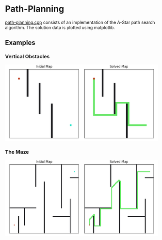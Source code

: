 # Path-Planning

[path-planning.cpp](https://github.com/samerwh/Path-Planning/blob/main/path_planning.cpp) consists of an implementation of the A-Star path search algorithm. The solution data is plotted using matplotlib.

## Examples

### Vertical Obstacles

![vertical obstacles](https://github.com/samerwh/Path-Planning/blob/main/Examples/vertical_obstacles.png)

### The Maze

![the maze](https://github.com/samerwh/Path-Planning/blob/main/Examples/maze.png)

